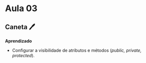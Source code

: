# Aula 03

## Caneta :pen:

**Aprendizado**

* Configurar a visibilidade de atributos e métodos (_public, private, protected_).

